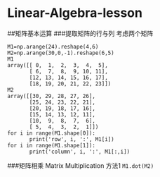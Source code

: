 # Linear-Algebra-lesson
##矩阵基本运算
###提取矩阵的行与列
考虑两个矩阵
```
M1=np.arange(24).reshape(4,6)
M2=np.arange(30,0,-1).reshape(6,5)
M1
array([[ 0,  1,  2,  3,  4,  5],
       [ 6,  7,  8,  9, 10, 11],
       [12, 13, 14, 15, 16, 17],
       [18, 19, 20, 21, 22, 23]])
M2
array([[30, 29, 28, 27, 26],
       [25, 24, 23, 22, 21],
       [20, 19, 18, 17, 16],
       [15, 14, 13, 12, 11],
       [10,  9,  8,  7,  6],
       [ 5,  4,  3,  2,  1]])
for i in range(M1.shape[0]):
       print('row', i, ':', M1[i])
for i in range(M1.shape[1]):
       print('column', i, ':', M1[:,i])
```
###矩阵相乘 Matrix Multiplication
方法1
`
M1.dot(M2)
`
